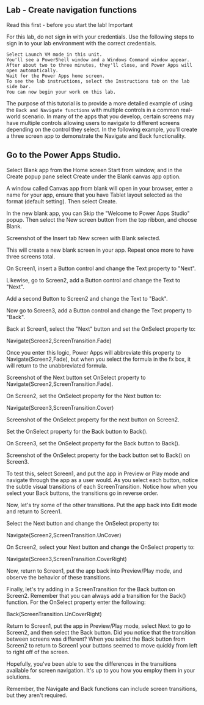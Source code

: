 ## Lab - Create navigation functions

Read this first - before you start the lab!
 Important

For this lab, do not sign in with your credentials. Use the following steps to sign in to your lab environment with the correct credentials.
```
Select Launch VM mode in this unit.
You'll see a PowerShell window and a Windows Command window appear. 
After about two to three minutes, they'll close, and Power Apps will open automatically.
Wait for the Power Apps home screen.
To see the lab instructions, select the Instructions tab on the lab side bar.
You can now begin your work on this lab.
```
The purpose of this tutorial is to provide a more detailed example of using the `Back and Navigate functions` with multiple controls in a common real-world scenario. In many of the apps that you develop, certain screens may have multiple controls allowing users to navigate to different screens depending on the control they select. In the following example, you'll create a three screen app to demonstrate the Navigate and Back functionality.

## Go to the Power Apps Studio.

Select Blank app from the Home screen Start from window, and in the Create popup pane select Create under the Blank canvas app option.

A window called Canvas app from blank will open in your browser, enter a name for your app, ensure that you have Tablet layout selected as the format (default setting). Then select Create.

In the new blank app, you can Skip the "Welcome to Power Apps Studio" popup. Then select the New screen button from the top ribbon, and choose Blank.

Screenshot of the Insert tab New screen with Blank selected.

This will create a new blank screen in your app. Repeat once more to have three screens total.

On Screen1, insert a Button control and change the Text property to "Next".

Likewise, go to Screen2, add a Button control and change the Text to "Next".

Add a second Button to Screen2 and change the Text to "Back".

Now go to Screen3, add a Button control and change the Text property to "Back".

Back at Screen1, select the "Next" button and set the OnSelect property to:

Navigate(Screen2,ScreenTransition.Fade)

Once you enter this logic, Power Apps will abbreviate this property to Navigate(Screen2,Fade), but when you select the formula in the fx box, it will return to the unabbreviated formula.

Screenshot of the Next button set OnSelect property to Navigate(Screen2,ScreenTransition.Fade).

On Screen2, set the OnSelect property for the Next button to:

Navigate(Screen3,ScreenTransition.Cover)

Screenshot of the OnSelect property for the next button on Screen2.

Set the OnSelect property for the Back button to Back().

On Screen3, set the OnSelect property for the Back button to Back().

Screenshot of the OnSelect property for the back button set to Back() on Screen3.

To test this, select Screen1, and put the app in Preview or Play mode and navigate through the app as a user would. As you select each button, notice the subtle visual transitions of each ScreenTransition. Notice how when you select your Back buttons, the transitions go in reverse order.

Now, let's try some of the other transitions. Put the app back into Edit mode and return to Screen1.

Select the Next button and change the OnSelect property to:

Navigate(Screen2,ScreenTransition.UnCover)

On Screen2, select your Next button and change the OnSelect property to:

Navigate(Screen3,ScreenTransition.CoverRight)

Now, return to Screen1, put the app back into Preview/Play mode, and observe the behavior of these transitions.

Finally, let's try adding in a ScreenTransition for the Back button on Screen2. Remember that you can always add a transition for the Back() function. For the OnSelect property enter the following:

Back(ScreenTransition.UnCoverRight)

Return to Screen1, put the app in Preview/Play mode, select Next to go to Screen2, and then select the Back button. Did you notice that the transition between screens was different? When you select the Back button from Screen2 to return to Screen1 your buttons seemed to move quickly from left to right off of the screen.

Hopefully, you've been able to see the differences in the transitions available for screen navigation. It's up to you how you employ them in your solutions.

Remember, the Navigate and Back functions can include screen transitions, but they aren't required.
